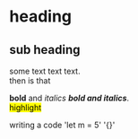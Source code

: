 # heading
## sub heading

some text text  text.<br>  then is that   

**bold** and *italics* ***bold and italics***. <br>
<mark>highlight</mark> <br>

writing a code 'let m = 5' '{}'